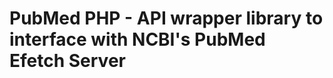 PubMed PHP - API wrapper library to interface with NCBI's PubMed Efetch Server
==============================
